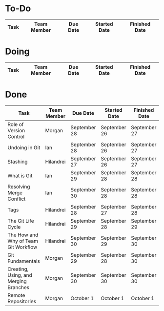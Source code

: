 # To-Do

| Task                                  | Team Member | Due Date     | Started Date | Finished Date |
|---------------------------------------|-------------|--------------|--------------|---------------|

# Doing

| Task                                  | Team Member | Due Date     | Started Date | Finished Date |
|---------------------------------------|-------------|--------------|--------------|---------------|

# Done

| Task                                  | Team Member | Due Date     | Started Date | Finished Date |
|---------------------------------------|-------------|--------------|--------------|---------------|
| Role of Version Control               | Morgan      | September 28 | September 26 | September 27  |
| Undoing in Git                        | Ian         | September 28 | September 26 | September 27  |
| Stashing                              | Hilandrei   | September 27 | September 26 | September 27  |
| What is Git                           | Ian         | September 29 | September 28 | September 28  |
| Resolving Merge Conflict              | Ian         | September 30 | September 28 | September 28  |
| Tags                                  | Hilandrei   | September 28 | September 27 | September 28  |
| The Git Life Cycle                    | Hilandrei   | September 29 | September 28 | September 29  |
| The How and Why of Team Git Workflow  | Hilandrei   | September 30 | September 29 | September 30  |
| Git Fundamentals                      | Morgan      | September 29 | September 28 | September 30  |
| Creating, Using, and Merging Branches | Morgan      | September 30 | September 30 | September 30  |
| Remote Repositories                   | Morgan      | October 1    | October 1    | October 1     |